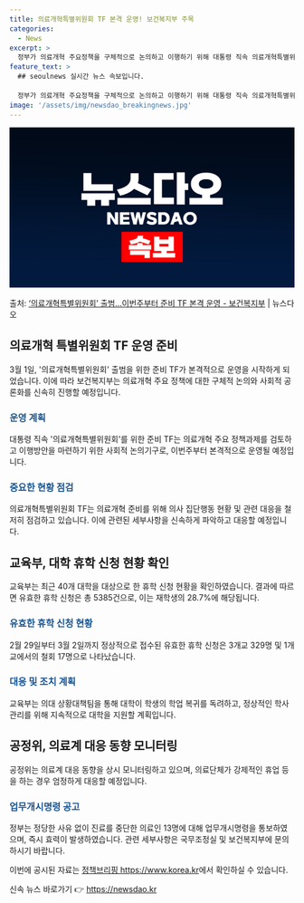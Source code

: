```yaml
---
title: 의료개혁특별위원회 TF 본격 운영! 보건복지부 주목
categories:
  - News
excerpt: >
  정부가 의료개혁 주요정책을 구체적으로 논의하고 이행하기 위해 대통령 직속 의료개혁특별위원회 출범을 위한 준비…
feature_text: >
  ## seoulnews 실시간 뉴스 속보입니다.

  정부가 의료개혁 주요정책을 구체적으로 논의하고 이행하기 위해 대통령 직속 의료개혁특별위원회 출범을 위한 준비…
image: '/assets/img/newsdao_breakingnews.jpg'
---
```


![뉴스다오 속보](/assets/img/newsdao_breakingnews.jpg)

<p>출처: <a href="https://newsdao.kr/3267" rel="dofollow">‘의료개혁특별위원회’ 출범…이번주부터 준비 TF 본격 운영 - 보건복지부</a> | 뉴스다오</p>

<h2 data-ke-size="size26">의료개혁 특별위원회 TF 운영 준비</h2>
<p data-ke-size="size16">3월 1일, '의료개혁특별위원회' 출범을 위한 준비 TF가 본격적으로 운영을 시작하게 되었습니다. 이에 따라 보건복지부는 의료개혁 주요 정책에 대한 구체적 논의와 사회적 공론화를 신속히 진행할 예정입니다.</p>

<h3><b><span style="color: #1a5490;">운영 계획</span></b></h3>
<p data-ke-size="size16">대통령 직속 '의료개혁특별위원회'를 위한 준비 TF는 의료개혁 주요 정책과제를 검토하고 이행방안을 마련하기 위한 사회적 논의기구로, 이번주부터 본격적으로 운영될 예정입니다.</p>

<h3><b><span style="color: #1a5490;">중요한 현황 점검</span></b></h3>
<p data-ke-size="size16">의료개혁특별위원회 TF는 의료개혁 준비를 위해 의사 집단행동 현황 및 관련 대응을 철저히 점검하고 있습니다. 이에 관련된 세부사항을 신속하게 파악하고 대응할 예정입니다.</p>

<h2 data-ke-size="size26">교육부, 대학 휴학 신청 현황 확인</h2>
<p data-ke-size="size16">교육부는 최근 40개 대학을 대상으로 한 휴학 신청 현황을 확인하였습니다. 결과에 따르면 유효한 휴학 신청은 총 5385건으로, 이는 재학생의 28.7%에 해당됩니다.</p>

<h3><b><span style="color: #1a5490;">유효한 휴학 신청 현황</span></b></h3>
<p data-ke-size="size16">2월 29일부터 3월 2일까지 정상적으로 접수된 유효한 휴학 신청은 3개교 329명 및 1개교에서의 철회 17명으로 나타났습니다.</p>

<h3><b><span style="color: #1a5490;">대응 및 조치 계획</span></b></h3>
<p data-ke-size="size16">교육부는 의대 상황대책팀을 통해 대학이 학생의 학업 복귀를 독려하고, 정상적인 학사관리를 위해 지속적으로 대학을 지원할 계획입니다.</p>

<h2 data-ke-size="size26">공정위, 의료계 대응 동향 모니터링</h2>
<p data-ke-size="size16">공정위는 의료계 대응 동향을 상시 모니터링하고 있으며, 의료단체가 강제적인 휴업 등을 하는 경우 엄정하게 대응할 예정입니다.</p>

<h3><b><span style="color: #1a5490;">업무개시명령 공고</span></b></h3>
<p data-ke-size="size16">정부는 정당한 사유 없이 진료를 중단한 의료인 13명에 대해 업무개시명령을 통보하였으며, 즉시 효력이 발생하였습니다. 관련 세부사항은 국무조정실 및 보건복지부에 문의하시기 바랍니다.</p>

이번에 공시된 자료는 <a href="https://newsdao.kr/3267">정책브리핑 https://www.korea.kr</a>에서 확인하실 수 있습니다. 

신속 뉴스 바로가기 👉 <a href="https://newsdao.kr" rel="dofollow">https://newsdao.kr</a>



